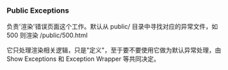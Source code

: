 ### Public Exceptions

负责'渲染'错误页面这个工作。默认从 public/ 目录中寻找对应的异常文件，如 500 则渲染 /public/500.html

它只处理渲染相关逻辑，只是"定义"，至于要不要使用它做为默认异常处理，由 Show Exceptions 和 Exception Wrapper 等共同决定。
